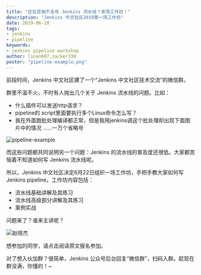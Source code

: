 ```yaml
---
title: "还在苦恼不会写 Jenkins 流水线？来场工作坊！"
description: "Jenkins 中文社区2019第一场工作坊"
date: 2019-06-10
tags:
- jenkins
- pipeline
keywords:
- jenkins pipeline workshop
author: linan607,zacker330
poster: "pipeline-example.png"
---
```


前段时间，Jenkins 中文社区建了一个“Jenkins 中文社区技术交流”的微信群。

群里不温不火，不时有人抛出几个关于 Jenkins 流水线的问题。比如：
* 什么插件可以发送http请求？
* pipeline的 script里面要执行多个Linux命令怎么写？
* 我在外面跑批处理编译都正常，但是我用jenkins调这个批处理却出现下面图片中的情况
……一万个省略号

![pipeline-example](pipeline-example.png)

而这些问题都共同说明另一个问题：Jenkins 的流水线的普及度还很低。大家都苦恼着不知道如何写 Jenkins 流水线呢。

所以，Jenkins 中文社区决定6月22日组织一场工作坊，手把手教大家如何写 Jenkins pipeline。工作坊内容包括：
* 流水线基础讲解及其练习
* 流水线高级部分讲解及其练习
*  案例实战


问题来了？谁来主讲呢？

![赵晓杰](xiaojie.png)


想参加的同学，请点击阅读原文报名参加。

对了想入伙加群？很简单，Jenkins 公众号后台回复“微信群”，扫码入群。趁现在群没满，你懂的！~
